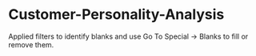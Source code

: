 # Customer-Personality-Analysis
Applied  filters to identify blanks and use Go To Special → Blanks to fill or remove them.
